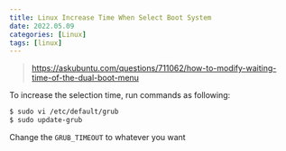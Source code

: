 ```yaml
---
title: Linux Increase Time When Select Boot System
date: 2022.05.09
categories: [Linux]
tags: [linux]
---
```


> https://askubuntu.com/questions/711062/how-to-modify-waiting-time-of-the-dual-boot-menu

To increase the selection time, run commands as following:

```bash
$ sudo vi /etc/default/grub
$ sudo update-grub
```

Change the `GRUB_TIMEOUT` to whatever you want
